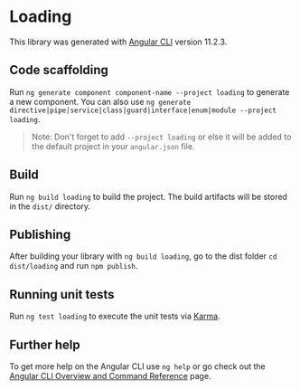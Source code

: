 # Loading

This library was generated with [Angular CLI](https://github.com/angular/angular-cli) version 11.2.3.

## Code scaffolding

Run `ng generate component component-name --project loading` to generate a new component. You can also
use `ng generate directive|pipe|service|class|guard|interface|enum|module --project loading`.
> Note: Don't forget to add `--project loading` or else it will be added to the default project in your `angular.json` file.

## Build

Run `ng build loading` to build the project. The build artifacts will be stored in the `dist/` directory.

## Publishing

After building your library with `ng build loading`, go to the dist folder `cd dist/loading` and run `npm publish`.

## Running unit tests

Run `ng test loading` to execute the unit tests via [Karma](https://karma-runner.github.io).

## Further help

To get more help on the Angular CLI use `ng help` or go check out
the [Angular CLI Overview and Command Reference](https://angular.io/cli) page.
